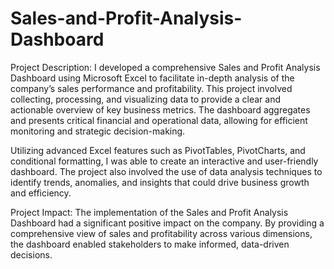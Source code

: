 # Sales-and-Profit-Analysis-Dashboard
Project Description:
I developed a comprehensive Sales and Profit Analysis Dashboard using Microsoft Excel to facilitate in-depth analysis of the company’s sales performance and profitability. This project involved collecting, processing, and visualizing data to provide a clear and actionable overview of key business metrics. The dashboard aggregates and presents critical financial and operational data, allowing for efficient monitoring and strategic decision-making.

Utilizing advanced Excel features such as PivotTables, PivotCharts, and conditional formatting, I was able to create an interactive and user-friendly dashboard. The project also involved the use of data analysis techniques to identify trends, anomalies, and insights that could drive business growth and efficiency.

Project Impact:
The implementation of the Sales and Profit Analysis Dashboard had a significant positive impact on the company. By providing a comprehensive view of sales and profitability across various dimensions, the dashboard enabled stakeholders to make informed, data-driven decisions.
